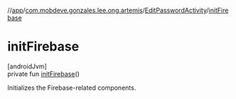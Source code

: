 //[app](../../../index.md)/[com.mobdeve.gonzales.lee.ong.artemis](../index.md)/[EditPasswordActivity](index.md)/[initFirebase](init-firebase.md)

# initFirebase

[androidJvm]\
private fun [initFirebase](init-firebase.md)()

Initializes the Firebase-related components.
